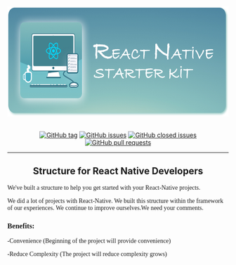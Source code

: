 <div align="center">
  <img src="/docs/git-logo.jpg" alt="React Native Starter Kit" height=250 />
</div>
<br />
<div align="center">

[![GitHub tag](https://img.shields.io/github/tag/sozkahya/react-native-init-project.svg?style=plastic&colorB=8AC0BF)](https://github.com/sozkahya/react-native-init-project/tags)
[![GitHub issues](https://img.shields.io/github/issues/sozkahya/react-native-init-project.svg?style=plastic&colorB=8AC0BF)](https://github.com/sozkahya/react-native-init-project/issues)
[![GitHub closed issues](https://img.shields.io/github/issues-closed/sozkahya/react-native-init-project.svg?style=plastic&colorB=8AC0BF)](https://github.com/sozkahya/react-native-init-project/issues-closed)
[![GitHub pull requests](https://img.shields.io/github/issues-pr/sozkahya/react-native-init-project.svg?style=plastic&colorB=8AC0BF)](https://github.com/sozkahya/react-native-init-project/issues-pr)

</div>

---

<div>
  <h2 align="center">Structure for React Native Developers</h3>
  <p style="font-family:Montserrat;">We've built a structure to help you get started with your React-Native projects.</p>
  <p style="font-family:Montserrat;">We did a lot of projects with React-Native. We built this structure within the framework of our experiences. We continue to improve ourselves.We need your comments.</p>

  <h3 style="font-family:Montserrat;">Benefits:</h1>
  <p style="font-family:Montserrat;">-Convenience (Beginning of the project will provide convenience)</p>
  <p style="font-family:Montserrat;">-Reduce Complexity (The project will reduce complexity grows)</p>
</div>
